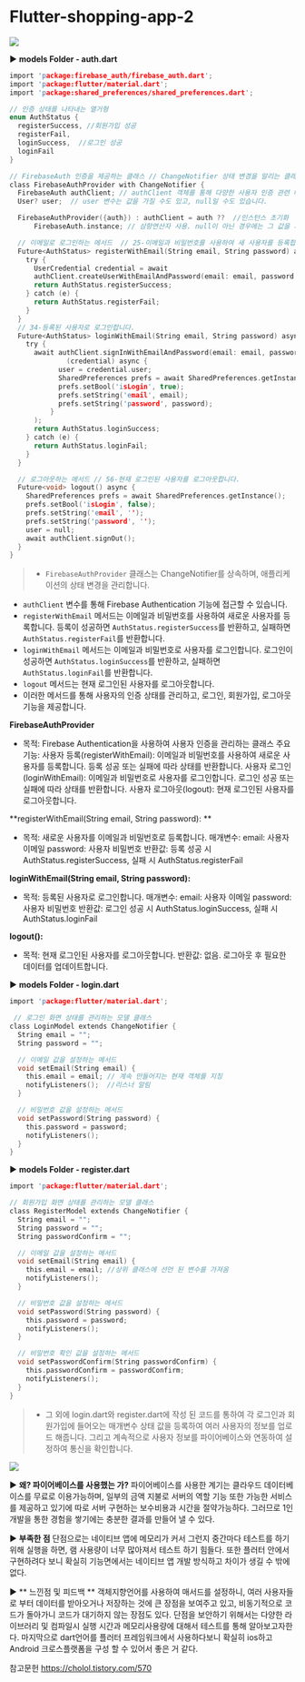 # Flutter-shopping-app-2

![](https://velog.velcdn.com/images/sungwbs/post/a3923b19-f098-403b-90ad-268a7cfb056f/image.png)


▶ **models Folder - auth.dart**
```c
import 'package:firebase_auth/firebase_auth.dart';
import 'package:flutter/material.dart';
import 'package:shared_preferences/shared_preferences.dart';

// 인증 상태를 나타내는 열거형
enum AuthStatus {
  registerSuccess, //회원가입 성공
  registerFail,
  loginSuccess,  //로그인 성공
  loginFail
}

// FirebaseAuth 인증을 제공하는 클래스 // ChangeNotifier 상태 변경을 알리는 클래스
class FirebaseAuthProvider with ChangeNotifier {
  FirebaseAuth authClient; // authClient 객체를 통해 다양한 사용자 인증 관련 메서드를 호출할 수 있습니다.
  User? user;  // user 변수는 값을 가질 수도 있고, null일 수도 있습니다.

  FirebaseAuthProvider({auth}) : authClient = auth ??  //인스턴스 초기화
      FirebaseAuth.instance; // 삼항연산자 사용. null이 아닌 경우에는 그 값을 사용하고, null인 경우에는 FirebaseAuth 클래스의 기본 인스턴스를 사용

  // 이메일로 로그인하는 메서드  // 25-이메일과 비밀번호를 사용하여 새 사용자를 등록합니다.
  Future<AuthStatus> registerWithEmail(String email, String password) async {
    try {
      UserCredential credential = await
      authClient.createUserWithEmailAndPassword(email: email, password: password);
      return AuthStatus.registerSuccess;
    } catch (e) {
      return AuthStatus.registerFail;
    }
  }
  // 34-등록된 사용자로 로그인합니다.
  Future<AuthStatus> loginWithEmail(String email, String password) async {
    try {
      await authClient.signInWithEmailAndPassword(email: email, password: password).then(
              (credential) async {
            user = credential.user;
            SharedPreferences prefs = await SharedPreferences.getInstance();
            prefs.setBool('isLogin', true);
            prefs.setString('email', email);
            prefs.setString('password', password);
          }
      );
      return AuthStatus.loginSuccess;
    } catch (e) {
      return AuthStatus.loginFail;
    }
  }

  // 로그아웃하는 메서드 // 56-현재 로그인된 사용자를 로그아웃합니다.
  Future<void> logout() async {
    SharedPreferences prefs = await SharedPreferences.getInstance();
    prefs.setBool('isLogin', false);
    prefs.setString('email', '');
    prefs.setString('password', '');
    user = null;
    await authClient.signOut();
  }
}

```

> - `FirebaseAuthProvider` 클래스는 ChangeNotifier를 상속하며, 애플리케이션의 상태 변경을 관리합니다.
- `authClient` 변수를 통해 Firebase Authentication 기능에 접근할 수 있습니다.
- `registerWithEmail` 메서드는 이메일과 비밀번호를 사용하여 새로운 사용자를 등록합니다. 등록이 성공하면 `AuthStatus.registerSuccess`를 반환하고, 실패하면 `AuthStatus.registerFail`를 반환합니다.
- `loginWithEmail` 메서드는 이메일과 비밀번호로 사용자를 로그인합니다. 로그인이 성공하면 `AuthStatus.loginSuccess`를 반환하고, 실패하면 `AuthStatus.loginFail`를 반환합니다.
- `logout` 메서드는 현재 로그인된 사용자를 로그아웃합니다.
- 이러한 메서드를 통해 사용자의 인증 상태를 관리하고, 로그인, 회원가입, 로그아웃 기능을 제공합니다.

**FirebaseAuthProvider**
- 목적: Firebase Authentication을 사용하여 사용자 인증을 관리하는 클래스
주요 기능:
사용자 등록(registerWithEmail): 이메일과 비밀번호를 사용하여 새로운 사용자를 등록합니다. 등록 성공 또는 실패에 따라 상태를 반환합니다.
사용자 로그인(loginWithEmail): 이메일과 비밀번호로 사용자를 로그인합니다. 로그인 성공 또는 실패에 따라 상태를 반환합니다.
사용자 로그아웃(logout): 현재 로그인된 사용자를 로그아웃합니다.


**registerWithEmail(String email, String password):
**
- 목적: 새로운 사용자를 이메일과 비밀번호로 등록합니다.
매개변수:
email: 사용자 이메일
password: 사용자 비밀번호
반환값: 등록 성공 시 AuthStatus.registerSuccess, 실패 시 AuthStatus.registerFail

**loginWithEmail(String email, String password):**
- 목적: 등록된 사용자로 로그인합니다.
매개변수:
email: 사용자 이메일
password: 사용자 비밀번호
반환값: 로그인 성공 시 AuthStatus.loginSuccess, 실패 시 AuthStatus.loginFail

**logout():**
- 목적: 현재 로그인된 사용자를 로그아웃합니다.
반환값: 없음. 로그아웃 후 필요한 데이터를 업데이트합니다.


▶ **models Folder - login.dart**
```c
import 'package:flutter/material.dart';

 // 로그인 화면 상태를 관리하는 모델 클래스
class LoginModel extends ChangeNotifier {
  String email = "";
  String password = "";

  // 이메일 값을 설정하는 메서드
  void setEmail(String email) {
    this.email = email; // 계속 만들어지는 현재 객체를 지칭
    notifyListeners();  //리스너 알림
  }

  // 비밀번호 값을 설정하는 메서드
  void setPassword(String password) {
    this.password = password;
    notifyListeners();
  }
}
```
▶ **models Folder - register.dart**
```c
import 'package:flutter/material.dart';

// 회원가입 화면 상태를 관리하는 모델 클래스
class RegisterModel extends ChangeNotifier {
  String email = "";
  String password = "";
  String passwordConfirm = "";

  // 이메일 값을 설정하는 메서드
  void setEmail(String email) {
    this.email = email; //상위 클래스에 선언 된 변수를 가져옴
    notifyListeners();
  }

  // 비밀번호 값을 설정하는 메서드
  void setPassword(String password) {
    this.password = password;
    notifyListeners();
  }

  // 비밀번호 확인 값을 설정하는 메서드
  void setPasswordConfirm(String passwordConfirm) {
    this.passwordConfirm = passwordConfirm;
    notifyListeners();
  }
}
```
> - 그 외에 login.dart와 register.dart에 작성 된 코드를 통하여 각 로그인과 회원가입에 들어오는 매개변수 상태 값을 등록하여 여러 사용자의 정보를 업로드 해줍니다. 그리고 계속적으로 사용자 정보를 파이어베이스와 연동하여 설정하여 통신을 확인합니다.

![](https://velog.velcdn.com/images/sungwbs/post/b0018a7b-6426-4cd8-9694-b1fcf6e79a15/image.PNG)


▶ **왜? 파이어베이스를 사용했는 가?** 파이어베이스를 사용한 계기는 클라우드 데이터베이스를 무료로 이용가능하며, 일부의 금액 지불로 서버의 역할 기능 또한 가능한 서비스를 제공하고 있기에 따로 서버 구현하는 보수비용과 시간을 절약가능하다. 그러므로 1인 개발을 통한 경험을 쌓기에는 충분한 결과를 만들어 낼 수 있다. 

▶ **부족한 점** 
단점으로는 네이티브 앱에 메모리가 커서 그런지 중간마다 테스트를 하기 위해 실행을 하면, 램 사용량이 너무 많아져서 테스트 하기 힘들다. 또한 플러터 안에서 구현하려다 보니 확실히 기능면에서는 네이티브 앱 개발 방식하고 차이가 생길 수 밖에 없다. 

▶ ** 느낀점 및 피드백 **
객체지향언어를 사용하여 매서드를 설정하니, 여러 사용자들로 부터 데이터를 받아오거나 저장하는 것에 큰 장점을 보여주고 있고, 비동기적으로 코드가 돌아가니 코드가 대기하지 않는 장점도 있다. 단점을 보안하기 위해서는 다양한 라이브러리 및 컴파일시 실행 시간과 메모리사용량에 대해서 테스트를 통해 알아보고자한다. 마지막으로 dart언어를 플러터 프레임워크에서 사용하다보니 확실히 ios하고 Android 크로스플랫폼을 구성 할 수 있어서 좋은 거 같다.  

참고문헌
https://cholol.tistory.com/570
